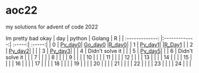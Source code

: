 # aoc22

my solutions for advent of code 2022

Im pretty bad  okay
| day  | python | Golang | R |
| :-------------: |:-------------:| :-----:| :-----:|
| 0 | [Py_day0](day0/aoc_day0.py)|  [Go_day0](day0/aoc_day0.go) |[R_day0](day0/aoc_day0.R)|
| 1 | [Py_day1](day1/aoc_day1.py)|  |[R_Day1](day1/aoc_day1.R) |
| 2 | [Py_day2](day2/aoc_day2.py)|  | |
| 3 | [Py_day3](day3/aoc_day3.py)|  |
| 4 |  Didn't solve it |  |
| 5 | [Py_day5](day5/aoc_day5.py)|  |
| 6 | Didn't solve it  |  |
| 7 |      |  |
| 8 |      |  |
| 9 |      |  |
| 10 |      |  |
| 11 |      |  |
| 12 |      |  |
| 13 |      |  |
| 14 |      |  |
| 15 |      |  |
| 16 |      |  |
| 17 |      |  |
| 18 |      |  |
| 19 |      |  |
| 20 |      |  |
| 21 |      |  |
| 22 |      |  |
| 23 |      |  |
| 24 |      |  |

